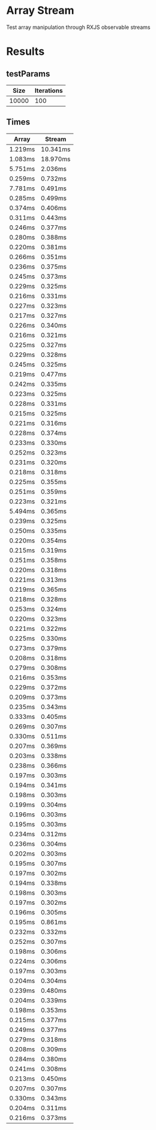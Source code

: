 # Array Stream

Test array manipulation through RXJS observable streams

# Results

## testParams

| Size  | Iterations |
| ----- | ---------- |
| 10000 | 100        |

## Times

| Array   | Stream   |
| ------- | -------- |
| 1.219ms | 10.341ms |
| 1.083ms | 18.970ms |
| 5.751ms | 2.036ms  |
| 0.259ms | 0.732ms  |
| 7.781ms | 0.491ms  |
| 0.285ms | 0.499ms  |
| 0.374ms | 0.406ms  |
| 0.311ms | 0.443ms  |
| 0.246ms | 0.377ms  |
| 0.280ms | 0.388ms  |
| 0.220ms | 0.381ms  |
| 0.266ms | 0.351ms  |
| 0.236ms | 0.375ms  |
| 0.245ms | 0.373ms  |
| 0.229ms | 0.325ms  |
| 0.216ms | 0.331ms  |
| 0.227ms | 0.323ms  |
| 0.217ms | 0.327ms  |
| 0.226ms | 0.340ms  |
| 0.216ms | 0.321ms  |
| 0.225ms | 0.327ms  |
| 0.229ms | 0.328ms  |
| 0.245ms | 0.325ms  |
| 0.219ms | 0.477ms  |
| 0.242ms | 0.335ms  |
| 0.223ms | 0.325ms  |
| 0.228ms | 0.331ms  |
| 0.215ms | 0.325ms  |
| 0.221ms | 0.316ms  |
| 0.228ms | 0.374ms  |
| 0.233ms | 0.330ms  |
| 0.252ms | 0.323ms  |
| 0.231ms | 0.320ms  |
| 0.218ms | 0.318ms  |
| 0.225ms | 0.355ms  |
| 0.251ms | 0.359ms  |
| 0.223ms | 0.321ms  |
| 5.494ms | 0.365ms  |
| 0.239ms | 0.325ms  |
| 0.250ms | 0.335ms  |
| 0.220ms | 0.354ms  |
| 0.215ms | 0.319ms  |
| 0.251ms | 0.358ms  |
| 0.220ms | 0.318ms  |
| 0.221ms | 0.313ms  |
| 0.219ms | 0.365ms  |
| 0.218ms | 0.328ms  |
| 0.253ms | 0.324ms  |
| 0.220ms | 0.323ms  |
| 0.221ms | 0.322ms  |
| 0.225ms | 0.330ms  |
| 0.273ms | 0.379ms  |
| 0.208ms | 0.318ms  |
| 0.279ms | 0.308ms  |
| 0.216ms | 0.353ms  |
| 0.229ms | 0.372ms  |
| 0.209ms | 0.373ms  |
| 0.235ms | 0.343ms  |
| 0.333ms | 0.405ms  |
| 0.269ms | 0.307ms  |
| 0.330ms | 0.511ms  |
| 0.207ms | 0.369ms  |
| 0.203ms | 0.338ms  |
| 0.238ms | 0.366ms  |
| 0.197ms | 0.303ms  |
| 0.194ms | 0.341ms  |
| 0.198ms | 0.303ms  |
| 0.199ms | 0.304ms  |
| 0.196ms | 0.303ms  |
| 0.195ms | 0.303ms  |
| 0.234ms | 0.312ms  |
| 0.236ms | 0.304ms  |
| 0.202ms | 0.303ms  |
| 0.195ms | 0.307ms  |
| 0.197ms | 0.302ms  |
| 0.194ms | 0.338ms  |
| 0.198ms | 0.303ms  |
| 0.197ms | 0.302ms  |
| 0.196ms | 0.305ms  |
| 0.195ms | 0.861ms  |
| 0.232ms | 0.332ms  |
| 0.252ms | 0.307ms  |
| 0.198ms | 0.306ms  |
| 0.224ms | 0.306ms  |
| 0.197ms | 0.303ms  |
| 0.204ms | 0.304ms  |
| 0.239ms | 0.480ms  |
| 0.204ms | 0.339ms  |
| 0.198ms | 0.353ms  |
| 0.215ms | 0.377ms  |
| 0.249ms | 0.377ms  |
| 0.279ms | 0.318ms  |
| 0.208ms | 0.309ms  |
| 0.284ms | 0.380ms  |
| 0.241ms | 0.308ms  |
| 0.213ms | 0.450ms  |
| 0.207ms | 0.307ms  |
| 0.330ms | 0.343ms  |
| 0.204ms | 0.311ms  |
| 0.216ms | 0.373ms  |
